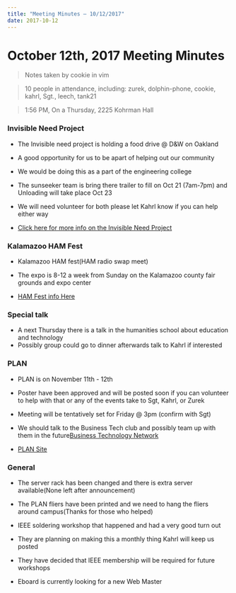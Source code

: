 ```yaml
---
title: "Meeting Minutes – 10/12/2017"
date: 2017-10-12
---
```

# October 12th, 2017 Meeting Minutes
> Notes taken by cookie in vim

> 10 people in attendance, including: zurek, dolphin-phone, cookie, kahrl, Sgt., leech, tank21

> 1:56 PM, On a Thursday, 2225 Kohrman Hall

### Invisible Need Project

- The Invisible need project is holding a food drive @ D&W on Oakland

- A good opportunity for us to be apart of helping out our community

- We would be doing this as a part of the engineering college

- The sunseeker team is bring there trailer to fill on Oct 21 (7am-7pm) and Unloading will take place Oct 23

- We will need volunteer for both please let Kahrl know if you can help either way

- [Click here for more info on the Invisible Need Project](http://www.mywmu.com/s/1428/gid2/index.aspx?sid=1428&gid=2&pgid=2030)

### Kalamazoo HAM Fest

- Kalamazoo HAM fest(HAM radio swap meet)

- The expo is 8-12 a week from Sunday on the Kalamazoo county fair grounds and expo center

- [HAM Fest info Here](http://www.kalamazoohamfest.org/)

### Special talk

- A next Thursday there is a talk in the humanities school about education and technology
- Possibly group could go to  dinner afterwards talk to Kahrl if interested

### PLAN

- PLAN is on  November 11th - 12th

- Poster have been approved and  will be posted soon if you can volunteer to help with that or any of the events take to Sgt, Kahrl, or Zurek

- Meeting will be tentatively set for Friday @ 3pm (confirm with Sgt)

- We should talk to the Business Tech club and possibly team up with them in the future[Business Technology Network](https://www.facebook.com/groups/wmubtn/)

- [PLAN Site](https://whatistheplan.com)

### General 

- The server rack has been changed and there is extra server available(None left after announcement)

- The PLAN fliers have been printed and we need to hang the fliers around campus(Thanks for those who helped)

- IEEE soldering workshop that happened and had a very good turn out 

- They are planning on making this a monthly thing Kahrl will keep us posted

- They have decided that IEEE membership will be required for future workshops

- Eboard is currently looking for a new Web Master


